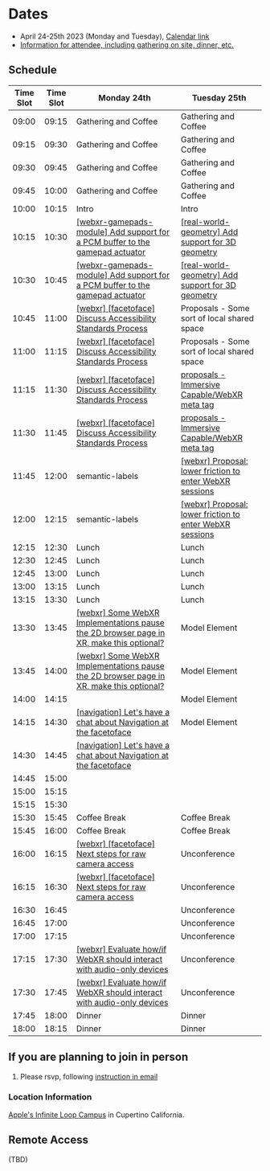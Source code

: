 # Dates

- April 24-25th 2023 (Monday and Tuesday), [Calendar link](https://www.w3.org/events/meetings/dafb4b2a-82eb-4453-a607-43bf31e857b2#participants)
- [Information for attendee, including gathering on site, dinner, etc.](https://lists.w3.org/Archives/Public/public-immersive-web-wg/2023Apr/0005.html)

## Schedule

| Time Slot | Time Slot | Monday 24th                                                                                                                                      | Tuesday 25th                                                                                                        |
| --------- | --------- | ------------------------------------------------------------------------------------------------------------------------------------------------ | ------------------------------------------------------------------------------------------------------------------- |
| 09:00     | 09:15     | Gathering and Coffee                                                                                                                             | Gathering and Coffee                                                                                                |
| 09:15     | 09:30     | Gathering and Coffee                                                                                                                             | Gathering and Coffee                                                                                                |
| 09:30     | 09:45     | Gathering and Coffee                                                                                                                             | Gathering and Coffee                                                                                                |
| 09:45     | 10:00     | Gathering and Coffee                                                                                                                             | Gathering and Coffee                                                                                                |
| 10:00     | 10:15     | Intro                                                                                                                                            | Intro                                                                                                               |
| 10:15     | 10:30     | [[webxr-gamepads-module] Add support for a PCM buffer to the gamepad actuator](https://github.com/immersive-web/webxr-gamepads-module/issues/58) | [[real-world-geometry] Add support for 3D geometry](https://github.com/immersive-web/real-world-geometry/issues/38) |
| 10:30     | 10:45     | [[webxr-gamepads-module] Add support for a PCM buffer to the gamepad actuator](https://github.com/immersive-web/webxr-gamepads-module/issues/58) | [[real-world-geometry] Add support for 3D geometry](https://github.com/immersive-web/real-world-geometry/issues/38) |
| 10:45     | 11:00     | [[webxr] [facetoface] Discuss Accessibility Standards Process](https://github.com/immersive-web/webxr/issues/1320)                               | Proposals - Some sort of local shared space                                                                         |
| 11:00     | 11:15     | [[webxr] [facetoface] Discuss Accessibility Standards Process](https://github.com/immersive-web/webxr/issues/1320)                               | Proposals - Some sort of local shared space                                                                         |
| 11:15     | 11:30     | [[webxr] [facetoface] Discuss Accessibility Standards Process](https://github.com/immersive-web/webxr/issues/1320)                               | [proposals - Immersive Capable/WebXR meta tag](https://github.com/immersive-web/proposals/issues/84)                |
| 11:30     | 11:45     | [[webxr] [facetoface] Discuss Accessibility Standards Process](https://github.com/immersive-web/webxr/issues/1320)                               | [proposals - Immersive Capable/WebXR meta tag](https://github.com/immersive-web/proposals/issues/84)                |
| 11:45     | 12:00     | semantic-labels                                                                                                                                  | [[webxr] Proposal: lower friction to enter WebXR sessions](https://github.com/immersive-web/webxr/issues/1267)      |
| 12:00     | 12:15     | semantic-labels                                                                                                                                  | [[webxr] Proposal: lower friction to enter WebXR sessions](https://github.com/immersive-web/webxr/issues/1267)      |
| 12:15     | 12:30     | Lunch                                                                                                                                            | Lunch                                                                                                               |
| 12:30     | 12:45     | Lunch                                                                                                                                            | Lunch                                                                                                               |
| 12:45     | 13:00     | Lunch                                                                                                                                            | Lunch                                                                                                               |
| 13:00     | 13:15     | Lunch                                                                                                                                            | Lunch                                                                                                               |
| 13:15     | 13:30     | Lunch                                                                                                                                            | Lunch                                                                                                               |
| 13:30     | 13:45     | [[webxr] Some WebXR Implementations pause the 2D browser page in XR, make this optional?](https://github.com/immersive-web/webxr/issues/1317)    | Model Element                                                                                                       |
| 13:45     | 14:00     | [[webxr] Some WebXR Implementations pause the 2D browser page in XR, make this optional?](https://github.com/immersive-web/webxr/issues/1317)    | Model Element                                                                                                       |
| 14:00     | 14:15     |                                                                                                                                                  | Model Element                                                                                                       |
| 14:15     | 14:30     | [[navigation] Let's have a chat about Navigation at the facetoface](https://github.com/immersive-web/navigation/issues/13)                       | Model Element                                                                                                       |
| 14:30     | 14:45     | [[navigation] Let's have a chat about Navigation at the facetoface](https://github.com/immersive-web/navigation/issues/13)                       |                                                                                                                     |
| 14:45     | 15:00     |                                                                                                                                                  |                                                                                                                     |
| 15:00     | 15:15     |                                                                                                                                                  |                                                                                                                     |
| 15:15     | 15:30     |                                                                                                                                                  |                                                                                                                     |
| 15:30     | 15:45     | Coffee Break                                                                                                                                     | Coffee Break                                                                                                        |
| 15:45     | 16:00     | Coffee Break                                                                                                                                     | Coffee Break                                                                                                        |
| 16:00     | 16:15     | [[webxr] [facetoface] Next steps for raw camera access](https://github.com/immersive-web/webxr/issues/1273)                                      | Unconference                                                                                                        |
| 16:15     | 16:30     | [[webxr] [facetoface] Next steps for raw camera access](https://github.com/immersive-web/webxr/issues/1273)                                      | Unconference                                                                                                        |
| 16:30     | 16:45     |                                                                                                                                                  | Unconference                                                                                                        |
| 16:45     | 17:00     |                                                                                                                                                  | Unconference                                                                                                        |
| 17:00     | 17:15     |                                                                                                                                                  | Unconference                                                                                                        |
| 17:15     | 17:30     | [[webxr] Evaluate how/if WebXR should interact with audio-only devices](https://github.com/immersive-web/webxr/issues/892)                       | Unconference                                                                                                        |
| 17:30     | 17:45     | [[webxr] Evaluate how/if WebXR should interact with audio-only devices](https://github.com/immersive-web/webxr/issues/892)                       | Unconference                                                                                                        |
| 17:45     | 18:00     | Dinner                                                                                                                                           | Dinner                                                                                                              |
| 18:00     | 18:15     | Dinner                                                                                                                                           | Dinner                                                                                                              |

## If you are planning to join in person

1. Please rsvp, following [instruction in email](https://lists.w3.org/Archives/Public/public-immersive-web-wg/2023Jan/0006.html)

### Location Information

[Apple's Infinite Loop Campus](https://en.wikipedia.org/wiki/Apple_Campus) in Cupertino California.

## Remote Access

(TBD)


